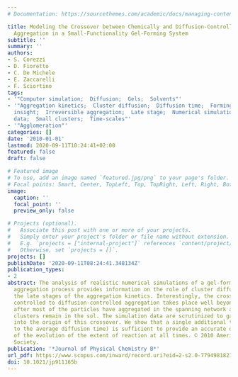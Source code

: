 ```yaml
---
# Documentation: https://sourcethemes.com/academic/docs/managing-content/

title: Modeling the Crossover between Chemically and Diffusion-Controlled Irreversible
  Aggregation in a Small-Functionality Gel-Forming System
subtitle: ''
summary: ''
authors:
- S. Corezzi
- D. Fioretto
- C. De Michele
- E. Zaccarelli
- F. Sciortino
tags:
- '"Computer simulation;  Diffusion;  Gels;  Solvents"'
- '"Aggregation kinetics;  Cluster diffusion;  Diffusion time;  Forming systems;  Gain
  insight;  Irreversible aggregation;  Late stage;  Numerical simulation;  Simulation
  data;  Small clusters;  Time-scales"'
- '"Agglomeration"'
categories: []
date: '2010-01-01'
lastmod: 2020-09-11T10:24:41+02:00
featured: false
draft: false

# Featured image
# To use, add an image named `featured.jpg/png` to your page's folder.
# Focal points: Smart, Center, TopLeft, Top, TopRight, Left, Right, BottomLeft, Bottom, BottomRight.
image:
  caption: ''
  focal_point: ''
  preview_only: false

# Projects (optional).
#   Associate this post with one or more of your projects.
#   Simply enter your project's folder or file name without extension.
#   E.g. `projects = ["internal-project"]` references `content/project/deep-learning/index.md`.
#   Otherwise, set `projects = []`.
projects: []
publishDate: '2020-09-11T08:24:41.348134Z'
publication_types:
- 2
abstract: The analysis of realistic numerical simulations of a gel-forming irreversible
  aggregation process provides information on the role of cluster diffusion in controlling
  the late stages of the aggregation kinetics. Interestingly, the crossover from chemically
  controlled to diffusion-controlled aggregation takes place well beyond percolation,
  after most of the particles have aggregated in the spanning network and only small
  clusters remain in the sol. The simulation data are scrutinized to gain insight
  into the origin of this crossover. We show that a single additional time scale (related
  to the average diffusion time) is sufficient to provide an accurate description
  of the evolution of the extent of reaction at all times. © 2010 American Chemical
  Society.
publication: '*Journal of Physical Chemistry B*'
url_pdf: https://www.scopus.com/inward/record.uri?eid=2-s2.0-77949818218&doi=10.1021%2fjp911165b&partnerID=40&md5=fb07f9114fada44f3ca01cdefd03f84d
doi: 10.1021/jp911165b
---
```

